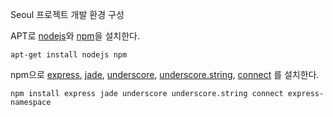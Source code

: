 Seoul 프로젝트 개발 환경 구성

APT로 [nodejs](http://nodejs.org/)와 [npm](http://npmjs.org/)을 설치한다.

    apt-get install nodejs npm

npm으로 [express](http://expressjs.com/), [jade](http://jade-lang.com/),
[underscore](http://documentcloud.github.com/underscore/),
[underscore.string](http://epeli.github.com/underscore.string/),
[connect](http://senchalabs.github.com/connect/) 를 설치한다.

    npm install express jade underscore underscore.string connect express-namespace
